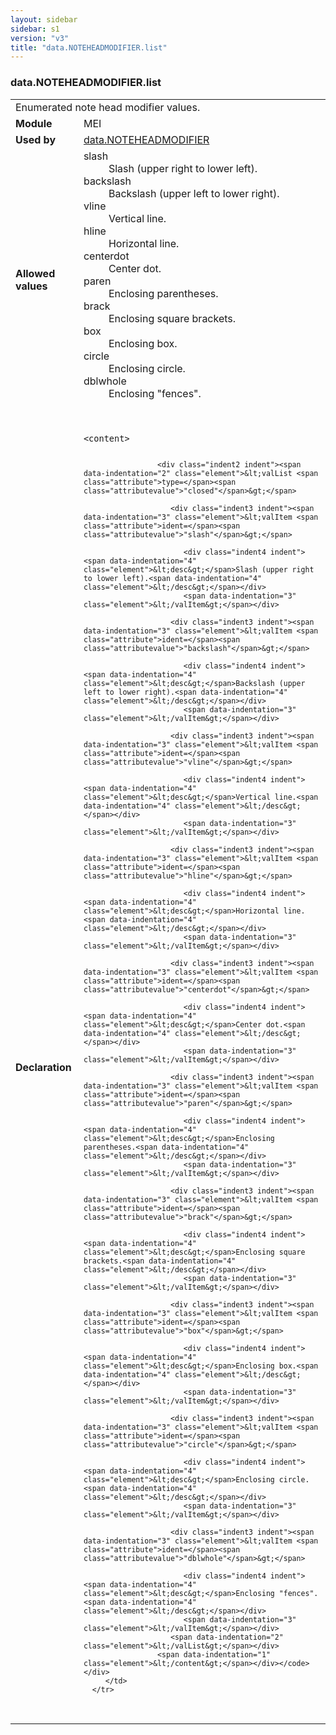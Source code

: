 ```yaml
---
layout: sidebar
sidebar: s1
version: "v3"
title: "data.NOTEHEADMODIFIER.list"
---
```

<div class="macroSpec">
   <h3 id="data.NOTEHEADMODIFIER.list">data.NOTEHEADMODIFIER.list</h3>
   <table class="wovenodd">
      <tr>
         <td colspan="2" class="wovenodd-col2">Enumerated note head modifier values.</td>
      </tr>
      <tr>
         <td class="wovenodd-col1"><strong>Module</strong></td>
         <td class="wovenodd-col2">MEI</td>
      </tr>
      <tr>
         <td class="wovenodd-col1"><strong>Used by</strong></td>
         <td class="wovenodd-col2">
            <div class="parent"><a class="link_odd" href="{{ site.baseurl }}/{{ page.version }}/data-types/data.noteheadmodifier.html">data.NOTEHEADMODIFIER</a></div>
         </td>
      </tr>
      <tr>
         <td class="wovenodd-col1"><strong>Allowed values</strong></td>
         <td class="wovenodd-col2">
            <dl>
               <dt>slash</dt>
               <dd>Slash (upper right to lower left).</dd>
               <dt>backslash</dt>
               <dd>Backslash (upper left to lower right).</dd>
               <dt>vline</dt>
               <dd>Vertical line.</dd>
               <dt>hline</dt>
               <dd>Horizontal line.</dd>
               <dt>centerdot</dt>
               <dd>Center dot.</dd>
               <dt>paren</dt>
               <dd>Enclosing parentheses.</dd>
               <dt>brack</dt>
               <dd>Enclosing square brackets.</dd>
               <dt>box</dt>
               <dd>Enclosing box.</dd>
               <dt>circle</dt>
               <dd>Enclosing circle.</dd>
               <dt>dblwhole</dt>
               <dd>Enclosing "fences".</dd>
            </dl>
         </td>
      </tr>
      <tr>
         <td class="wovenodd-col1"><strong>Declaration</strong></td>
         <td class="wovenodd-col2">
            <div class="code" xml:space="preserve" data-lang="ODD"><code>
                  <div class="indent1 indent"><span data-indentation="1" class="element">&lt;content&gt;</span>
                     
                     <div class="indent2 indent"><span data-indentation="2" class="element">&lt;valList <span class="attribute">type=</span><span class="attributevalue">"closed"</span>&gt;</span>
                        
                        <div class="indent3 indent"><span data-indentation="3" class="element">&lt;valItem <span class="attribute">ident=</span><span class="attributevalue">"slash"</span>&gt;</span>
                           
                           <div class="indent4 indent"><span data-indentation="4" class="element">&lt;desc&gt;</span>Slash (upper right to lower left).<span data-indentation="4" class="element">&lt;/desc&gt;</span></div>
                           <span data-indentation="3" class="element">&lt;/valItem&gt;</span></div>
                        
                        <div class="indent3 indent"><span data-indentation="3" class="element">&lt;valItem <span class="attribute">ident=</span><span class="attributevalue">"backslash"</span>&gt;</span>
                           
                           <div class="indent4 indent"><span data-indentation="4" class="element">&lt;desc&gt;</span>Backslash (upper left to lower right).<span data-indentation="4" class="element">&lt;/desc&gt;</span></div>
                           <span data-indentation="3" class="element">&lt;/valItem&gt;</span></div>
                        
                        <div class="indent3 indent"><span data-indentation="3" class="element">&lt;valItem <span class="attribute">ident=</span><span class="attributevalue">"vline"</span>&gt;</span>
                           
                           <div class="indent4 indent"><span data-indentation="4" class="element">&lt;desc&gt;</span>Vertical line.<span data-indentation="4" class="element">&lt;/desc&gt;</span></div>
                           <span data-indentation="3" class="element">&lt;/valItem&gt;</span></div>
                        
                        <div class="indent3 indent"><span data-indentation="3" class="element">&lt;valItem <span class="attribute">ident=</span><span class="attributevalue">"hline"</span>&gt;</span>
                           
                           <div class="indent4 indent"><span data-indentation="4" class="element">&lt;desc&gt;</span>Horizontal line.<span data-indentation="4" class="element">&lt;/desc&gt;</span></div>
                           <span data-indentation="3" class="element">&lt;/valItem&gt;</span></div>
                        
                        <div class="indent3 indent"><span data-indentation="3" class="element">&lt;valItem <span class="attribute">ident=</span><span class="attributevalue">"centerdot"</span>&gt;</span>
                           
                           <div class="indent4 indent"><span data-indentation="4" class="element">&lt;desc&gt;</span>Center dot.<span data-indentation="4" class="element">&lt;/desc&gt;</span></div>
                           <span data-indentation="3" class="element">&lt;/valItem&gt;</span></div>
                        
                        <div class="indent3 indent"><span data-indentation="3" class="element">&lt;valItem <span class="attribute">ident=</span><span class="attributevalue">"paren"</span>&gt;</span>
                           
                           <div class="indent4 indent"><span data-indentation="4" class="element">&lt;desc&gt;</span>Enclosing parentheses.<span data-indentation="4" class="element">&lt;/desc&gt;</span></div>
                           <span data-indentation="3" class="element">&lt;/valItem&gt;</span></div>
                        
                        <div class="indent3 indent"><span data-indentation="3" class="element">&lt;valItem <span class="attribute">ident=</span><span class="attributevalue">"brack"</span>&gt;</span>
                           
                           <div class="indent4 indent"><span data-indentation="4" class="element">&lt;desc&gt;</span>Enclosing square brackets.<span data-indentation="4" class="element">&lt;/desc&gt;</span></div>
                           <span data-indentation="3" class="element">&lt;/valItem&gt;</span></div>
                        
                        <div class="indent3 indent"><span data-indentation="3" class="element">&lt;valItem <span class="attribute">ident=</span><span class="attributevalue">"box"</span>&gt;</span>
                           
                           <div class="indent4 indent"><span data-indentation="4" class="element">&lt;desc&gt;</span>Enclosing box.<span data-indentation="4" class="element">&lt;/desc&gt;</span></div>
                           <span data-indentation="3" class="element">&lt;/valItem&gt;</span></div>
                        
                        <div class="indent3 indent"><span data-indentation="3" class="element">&lt;valItem <span class="attribute">ident=</span><span class="attributevalue">"circle"</span>&gt;</span>
                           
                           <div class="indent4 indent"><span data-indentation="4" class="element">&lt;desc&gt;</span>Enclosing circle.<span data-indentation="4" class="element">&lt;/desc&gt;</span></div>
                           <span data-indentation="3" class="element">&lt;/valItem&gt;</span></div>
                        
                        <div class="indent3 indent"><span data-indentation="3" class="element">&lt;valItem <span class="attribute">ident=</span><span class="attributevalue">"dblwhole"</span>&gt;</span>
                           
                           <div class="indent4 indent"><span data-indentation="4" class="element">&lt;desc&gt;</span>Enclosing "fences".<span data-indentation="4" class="element">&lt;/desc&gt;</span></div>
                           <span data-indentation="3" class="element">&lt;/valItem&gt;</span></div>
                        <span data-indentation="2" class="element">&lt;/valList&gt;</span></div>
                     <span data-indentation="1" class="element">&lt;/content&gt;</span></div></code></div>
         </td>
      </tr>
   </table>
</div>